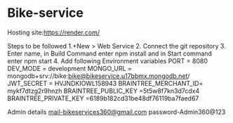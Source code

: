 # Bike-service

Hosting site:https://render.com/

Steps to be followed
1.+New > Web Service
2. Connect the git repository
3. Enter name, in Build Command enter npm install and in Start command enter npm start
4. Add following Environment variables
PORT = 8080
DEV_MODE = development
MONGO_URL = mongodb+srv://bike:bike@bikeservice.u17bbmx.mongodb.net/
JWT_SECRET = HVJNDKIOWL158943
BRAINTREE_MERCHANT_ID= mykf7dtzg2r9hnzh
BRAINTREE_PUBLIC_KEY =5t5w8f7kn3d7cdx4
BRAINTREE_PRIVATE_KEY =6189b182cd31be48df76119ba7faed67

Admin details
mail-bikeservices360@gmail.com
password-Admin360@123
